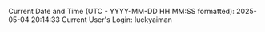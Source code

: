 Current Date and Time (UTC - YYYY-MM-DD HH:MM:SS formatted): 2025-05-04 20:14:33
Current User's Login: luckyaiman
